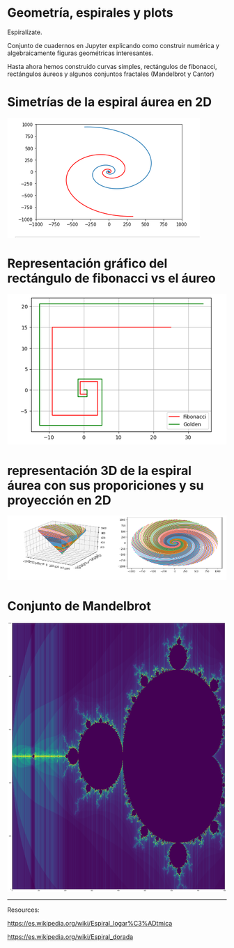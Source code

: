 # Geometría, espirales y plots
Espiralízate.




Conjunto de cuadernos en Jupyter explicando como construir numérica y algebraicamente figuras geométricas interesantes.


Hasta ahora hemos construido curvas simples, rectángulos de fibonacci, rectángulos áureos y algunos conjuntos fractales (Mandelbrot y Cantor) 


# Simetrías de la espiral áurea en 2D
![alt text](https://github.com/MrCabss69/Espirales/blob/main/resources/golden_2_sym.png)


# Representación gráfico del rectángulo de fibonacci vs el áureo
![alt text](https://github.com/MrCabss69/Espirales/blob/main/resources/golden_vs_fibo.png)


# representación 3D de la espiral áurea con sus proporiciones y su proyección en 2D
![alt text](https://github.com/MrCabss69/Espirales/blob/main/resources/golden_3d_and_proyection.png)


# Conjunto de Mandelbrot
![alt text](https://github.com/MrCabss69/Espirales/blob/main/resources/mandelbrot.png)

------

Resources: 


https://es.wikipedia.org/wiki/Espiral_logar%C3%ADtmica


https://es.wikipedia.org/wiki/Espiral_dorada

